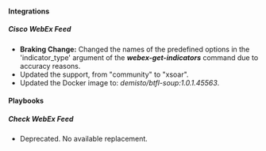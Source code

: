 
#### Integrations
##### Cisco WebEx Feed
- **Braking Change:** Changed the names of the predefined options in the 'indicator_type' argument of the ***webex-get-indicators*** command due to accuracy reasons.
- Updated the support, from "community" to "xsoar".
- Updated the Docker image to: *demisto/btfl-soup:1.0.1.45563*.

#### Playbooks
##### Check WebEx Feed
- Deprecated. No available replacement.
